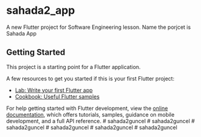 # sahada2_app

A new Flutter project for Software Engineering lesson.
Name the porjcet is Sahada App
## Getting Started

This project is a starting point for a Flutter application.

A few resources to get you started if this is your first Flutter project:

- [Lab: Write your first Flutter app](https://docs.flutter.dev/get-started/codelab)
- [Cookbook: Useful Flutter samples](https://docs.flutter.dev/cookbook)

For help getting started with Flutter development, view the
[online documentation](https://docs.flutter.dev/), which offers tutorials,
samples, guidance on mobile development, and a full API reference.
#   s a h a d a 2 g u n c e l  
 #   s a h a d a 2 g u n c e l  
 #   s a h a d a 2 g u n c e l  
 #   s a h a d a 2 g u n c e l  
 #   s a h a d a 2 g u n c e l  
 #   s a h a d a 2 g u n c e l  
 